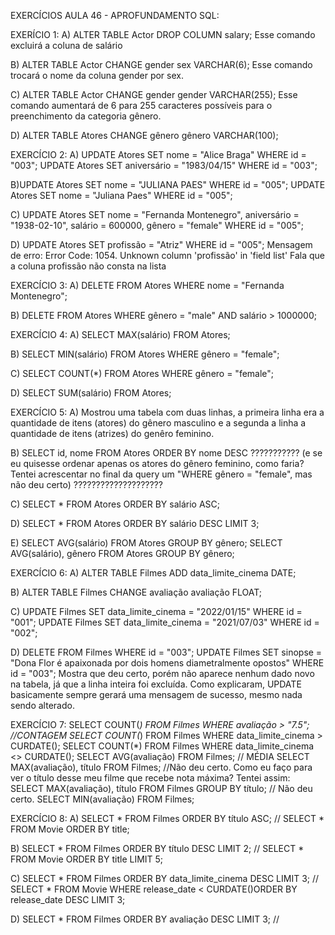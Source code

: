 EXERCÍCIOS AULA 46 - APROFUNDAMENTO SQL:

EXERÍCIO 1:
A) ALTER TABLE Actor DROP COLUMN salary;
Esse comando excluirá a coluna de salário

B) ALTER TABLE Actor CHANGE gender sex VARCHAR(6);
Esse comando trocará o nome da coluna gender por sex.

C) ALTER TABLE Actor CHANGE gender gender VARCHAR(255);
Esse comando aumentará de 6 para 255 caracteres possíveis para o preenchimento da categoria gênero. 

D) ALTER TABLE Atores CHANGE gênero gênero VARCHAR(100);

EXERCÍCIO 2:
A) UPDATE Atores SET nome = "Alice Braga" WHERE id = "003";
UPDATE Atores SET aniversário = "1983/04/15" WHERE id = "003";

B)UPDATE Atores SET nome = "JULIANA PAES" WHERE id = "005";
UPDATE Atores SET nome = "Juliana Paes" WHERE id = "005";

C) UPDATE Atores SET nome = "Fernanda Montenegro", aniversário = "1938-02-10", salário = 600000, gênero = "female" WHERE id = "005";

D) UPDATE Atores SET profissão = "Atriz" WHERE id = "005";
Mensagem de erro: Error Code: 1054. Unknown column 'profissão' in 'field list' 
Fala que a coluna profissão não consta na lista

EXERCÍCIO 3: 
A) DELETE FROM Atores WHERE nome = "Fernanda Montenegro";

B) DELETE FROM Atores WHERE gênero = "male" AND salário > 1000000;

EXERCÍCIO 4:
A) SELECT MAX(salário) FROM Atores;

B) SELECT MIN(salário) FROM Atores WHERE gênero = "female";

C) SELECT COUNT(*) FROM Atores WHERE gênero = "female";

D) SELECT SUM(salário) FROM Atores;

EXERCÍCIO 5:
A) Mostrou uma tabela com duas linhas, a primeira linha era a quantidade de itens (atores) do gênero masculino e a segunda a linha a quantidade de itens (atrizes) do genêro feminino.

B) SELECT id, nome FROM Atores ORDER BY nome DESC 
??????????? (e se eu quisesse ordenar apenas os atores do gênero feminino, como faria? Tentei acrescentar no final da query um "WHERE gênero = "female", mas não deu certo) ????????????????????

C) SELECT * FROM Atores ORDER BY salário ASC;

D) SELECT * FROM Atores ORDER BY salário DESC LIMIT 3;

E) SELECT AVG(salário) FROM Atores GROUP BY gênero;
    SELECT AVG(salário), gênero FROM Atores GROUP BY gênero;

EXERCÍCIO 6: 
A) ALTER TABLE Filmes ADD data_limite_cinema DATE;

B) ALTER TABLE Filmes CHANGE avaliação avaliação FLOAT;

C) UPDATE Filmes SET data_limite_cinema = "2022/01/15" WHERE id = "001";
UPDATE Filmes SET data_limite_cinema = "2021/07/03" WHERE id = "002";

D) DELETE FROM Filmes WHERE id = "003";
UPDATE Filmes SET sinopse = "Dona Flor é apaixonada por dois homens diametralmente opostos" WHERE id = "003";
Mostra que deu certo, porém não aparece nenhum dado novo na tabela, já que a linha inteira foi excluída. Como explicaram, UPDATE basicamente sempre gerará uma mensagem de sucesso, mesmo nada sendo alterado. 

EXERCÍCIO 7:
SELECT COUNT(*) FROM Filmes WHERE avaliação > "7.5"; //CONTAGEM
SELECT COUNT(*) FROM Filmes WHERE data_limite_cinema > CURDATE();
SELECT COUNT(*) FROM Filmes WHERE data_limite_cinema <> CURDATE();
SELECT AVG(avaliação) FROM Filmes; // MÉDIA 
SELECT MAX(avaliação), título FROM Filmes; //Não deu certo. Como eu faço para ver o título desse meu filme que recebe nota máxima? 
Tentei assim: SELECT MAX(avaliação), título FROM Filmes GROUP BY título; // Não deu certo.
SELECT MIN(avaliação) FROM Filmes;

EXERCÍCIO 8:
A) SELECT * FROM Filmes ORDER BY título ASC; // SELECT * FROM Movie ORDER BY title;

B) SELECT * FROM Filmes ORDER BY título DESC LIMIT 2; // SELECT * FROM Movie ORDER BY title LIMIT 5;

C) SELECT * FROM Filmes ORDER BY data_limite_cinema DESC LIMIT 3; // SELECT * FROM Movie WHERE release_date < CURDATE()ORDER BY release_date DESC LIMIT 3;

D) SELECT * FROM Filmes ORDER BY avaliação DESC LIMIT 3; // 